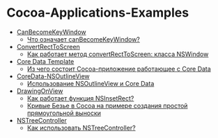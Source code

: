 # Cocoa-Applications-Examples

  - [CanBecomeKeyWindow][cbkv-repo-url]
      - [Что означает canBecomeKeyWindow?][cbkv-post-url]
  - [ConvertRectToScreen][crts-repo-url]
      - [Как работает метод convertRectToScreen: класса NSWindow][crts-post-url]
  - [Core Data Template][cdt-repo-url]
      - [Из чего состоит Cocoa-приложение работающее с Core Data][cdt-post-url]
  - [CoreData-NSOutlineView][cdnsov-repo-url]
      - [Использование NSOutlineView и Core Data][cdnsov-post-url]
  - [DrawingOnView][dov-repo-url]
      - [Как работает функция NSInsetRect?][dov-inset-post-url]
      - [Кривые Безье в Cocoa на примере создания простой прямоугольной выноски][dov-bezier-post-url]
  - [NSTreeController][nstc-repo-url]
      - [Как использовать NSTreeController?][nstc-post-url]

   [cbkv-repo-url]: <https://github.com/devtype-blogspot-com/Cocoa-Applications-Examples/tree/master/CanBecomeKeyWindow>
   [cbkv-post-url]: <http://devtype.blogspot.com/2016/01/Chto-oznachaet-canBecomeKeyWindow.html>
   [dov-repo-url]: <https://github.com/devtype-blogspot-com/Cocoa-Applications-Examples/tree/master/DrawingOnView>
   [dov-bezier-post-url]: <http://devtype.blogspot.com/2016/01/Krivye-Beze-v-Cocoa.html>
   [dov-inset-post-url]: <http://devtype.blogspot.com/2016/01/Kak-rabotaet-funktsiya-NSInsetRect.html>
   [cdt-repo-url]: <https://github.com/devtype-blogspot-com/Cocoa-Applications-Examples/tree/master/Core%20Data%20Template>
   [cdt-post-url]: <http://devtype.blogspot.com/2016/01/Iz-chego-sostoit-Cocoa-prilozhenie-rabotayushchee-s-Core-Data.html>
   [crts-repo-url]: <https://github.com/devtype-blogspot-com/Cocoa-Applications-Examples/tree/master/ConvertRectToScreen>
   [crts-post-url]: <http://devtype.blogspot.com/2016/01/Kak-rabotaet-metod-convertRectToScreen-klassa-NSWindow.html>
   [cdnsov-repo-url]: <https://github.com/devtype-blogspot-com/Cocoa-Applications-Examples/tree/master/CoreData-NSOutlineView>
   [cdnsov-post-url]: <http://devtype.blogspot.com/2016/01/Ispolzovanie-NSOutlineView-i-Core-Data.html>
   [nstc-repo-url]: <https://github.com/devtype-blogspot-com/Cocoa-Applications-Examples/tree/master/NSTreeController>
   [nstc-post-url]: <http://devtype.blogspot.com/2016/01/Kak-ispolzovat-NSTreeController.html>
